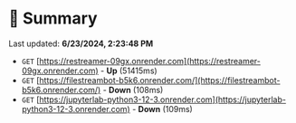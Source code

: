 # 📖 Summary
Last updated: **6/23/2024, 2:23:48 PM**

- `GET` [https://restreamer-09gx.onrender.com](https://restreamer-09gx.onrender.com) - **Up** (51415ms)
- `GET` [https://filestreambot-b5k6.onrender.com/](https://filestreambot-b5k6.onrender.com/) - **Down** (108ms)
- `GET` [https://jupyterlab-python3-12-3.onrender.com](https://jupyterlab-python3-12-3.onrender.com) - **Down** (109ms)
